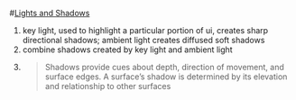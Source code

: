 #[Lights and Shadows](https://material.io/design/environment/light-shadows.html)
1. key light, used to highlight a particular portion of ui, creates sharp directional shadows; ambient light creates diffused soft shadows
2. combine shadows created by key light and ambient light
3. > Shadows provide cues about depth, direction of movement, and surface edges. A surface’s shadow is determined by its elevation and relationship to other surfaces
